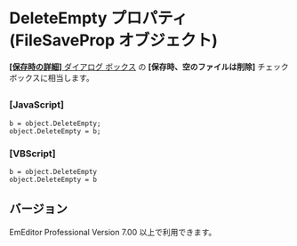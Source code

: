 # DeleteEmpty プロパティ (FileSaveProp オブジェクト)

[**\[保存時の詳細\]** ダイアログ ボックス](../../dlg/properties/file/save_details/index) の
**\[保存時、空のファイルは削除\]** チェック ボックスに相当します。

## 

### \[JavaScript\]

```
b = object.DeleteEmpty;
object.DeleteEmpty = b;
```

### \[VBScript\]

```
b = object.DeleteEmpty
object.DeleteEmpty = b
```

## バージョン

EmEditor Professional Version 7.00 以上で利用できます。
